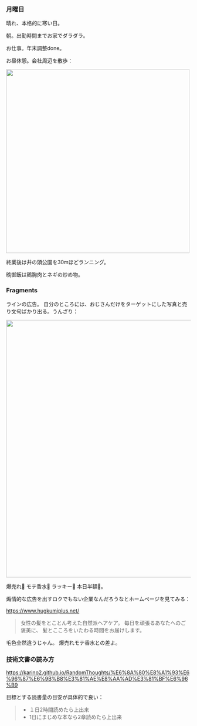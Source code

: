 ### 月曜日

晴れ、本格的に寒い日。

朝。出勤時間までお家でダラダラ。

お仕事。年末調整done。

お昼休憩。会社周辺を散歩：

<img src="https://i.imgur.com/Kv3twDF.jpg" width="500">

終業後は井の頭公園を30mほどランニング。

晩御飯は鶏胸肉とネギの炒め物。

### Fragments

ラインの広告。
自分のところには、おじさんだけをターゲットにした写真と売り文句ばかり出る。うんざり：

<img src="https://i.imgur.com/iElPVDP.png" width="700">

爆売れ🤮
モテ香水🤮
ラッキー🤮
本日半額🤮。

煽情的な広告を出すロクでもない企業なんだろうなとホームページを見てみる：

https://www.hugkumiplus.net/

> 女性の髪をとことん考えた自然派ヘアケア。
> 毎日を頑張るあなたへのご褒美に、
> 髪とこころをいたわる時間をお届けします。

毛色全然違うじゃん。
爆売れモテ香水との差よ。

### 技術文書の読み方

https://karino2.github.io/RandomThoughts/%E6%8A%80%E8%A1%93%E6%96%87%E6%9B%B8%E3%81%AE%E8%AA%AD%E3%81%BF%E6%96%B9

目標とする読書量の目安が具体的で良い：

> - １日2時間読めたら上出来
> - 1日にまじめな本なら2章読めたら上出来
